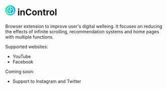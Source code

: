 # ![logo](/assets/inControlLogo.png "inControl") inControl
Browser extension to improve user's digital welleing. It focuses on reducing the effects of infinite scrolling, recommendation systems and home pages with multiple functions.  
  
Supported websites:
 - YouTube
 - Facebook
  
Coming soon:
 - Support to Instagram and Twitter
